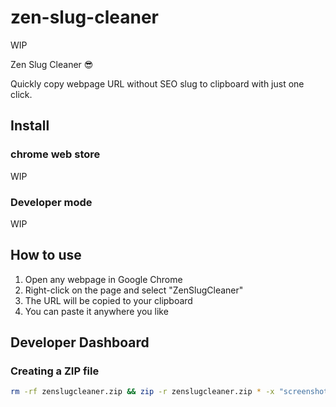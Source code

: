 # zen-slug-cleaner

WIP

Zen Slug Cleaner 😎

Quickly copy webpage URL without SEO slug to clipboard with just one click.

## Install

### chrome web store

WIP

### Developer mode

WIP

## How to use

1. Open any webpage in Google Chrome
2. Right-click on the page and select "ZenSlugCleaner"
3. The URL will be copied to your clipboard
4. You can paste it anywhere you like

## Developer Dashboard

### Creating a ZIP file

```bash
rm -rf zenslugcleaner.zip && zip -r zenslugcleaner.zip * -x "screenshots/*" -x "zip/*"
```
